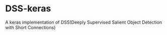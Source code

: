 # DSS-keras
A keras implementation of DSS(Deeply Supervised Salient Object Detection with Short Connections)
